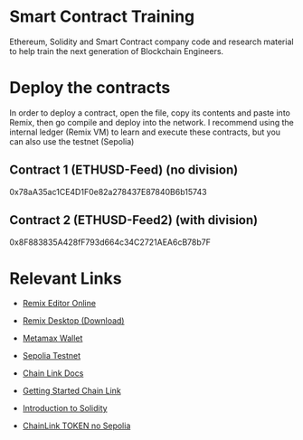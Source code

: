 # Smart Contract Training
Ethereum, Solidity and Smart Contract company code and research material to help train the next generation of Blockchain Engineers.

Deploy the contracts
===
In order to deploy a contract, open the file, copy its contents and paste into Remix, then go compile and deploy into the network.
I recommend using the internal ledger (Remix VM) to learn and execute these contracts, but you can also use the testnet (Sepolia)

## Contract 1 (ETHUSD-Feed) (no division)
0x78aA35ac1CE4D1F0e82a278437E87840B6b15743

## Contract 2 (ETHUSD-Feed2) (with division)
0x8F883835A428fF793d664c34C2721AEA6cB78b7F

# Relevant Links
* [Remix Editor Online](https://remix.ethereum.org/)
* [Remix Desktop (Download)](https://github.com/ethereum/remix-desktop/releases)
* [Metamax Wallet](https://metamask.io/)
* [Sepolia Testnet](https://sepolia.etherscan.io/)
* [Chain Link Docs](https://docs.chain.link/)
* [Getting Started Chain Link](https://docs.chain.link/data-streams/getting-started)
* [Introduction to Solidity](https://docs.soliditylang.org/en/v0.8.25/introduction-to-smart-contracts.html)

* [ChainLink TOKEN no Sepolia](https://sepolia.etherscan.io/token/0x779877a7b0d9e8603169ddbd7836e478b4624789?a=0xa285a56bb18cb9b41347efd9720066322c3468fa)
